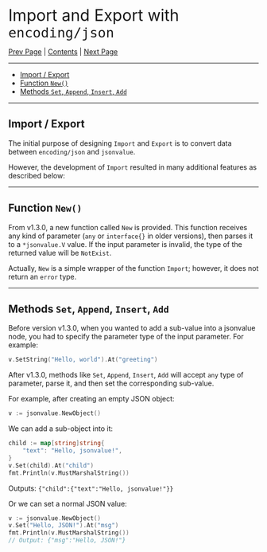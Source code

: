 <font size=6>Import and Export with `encoding/json`</font>

[Prev Page](./05_marshal_unmarshal.md) | [Contents](./README.md) | [Next Page](./07_iteration.md)

---

- [Import / Export](#import--export)
- [Function `New()`](#function-new)
- [Methods `Set`, `Append`, `Insert`, `Add`](#methods-set-append-insert-add)

---

## Import / Export

The initial purpose of designing `Import` and `Export` is to convert data between `encoding/json` and `jsonvalue`.

However, the development of `Import` resulted in many additional features as described below:

---

## Function `New()`

From v1.3.0, a new function called `New` is provided. This function receives any kind of parameter (`any` or `interface{}` in older versions), then parses it to a `*jsonvalue.V` value. If the input parameter is invalid, the type of the returned value will be `NotExist`.

Actually, `New` is a simple wrapper of the function `Import`; however, it does not return an `error` type.

---

## Methods `Set`, `Append`, `Insert`, `Add`

Before version v1.3.0, when you wanted to add a sub-value into a jsonvalue node, you had to specify the parameter type of the input parameter. For example:

```go
v.SetString("Hello, world").At("greeting")
```

After v1.3.0, methods like `Set`, `Append`, `Insert`, `Add` will accept `any` type of parameter, parse it, and then set the corresponding sub-value.

For example, after creating an empty JSON object:

```go
v := jsonvalue.NewObject()
```

We can add a sub-object into it:

```go
child := map[string]string{
    "text": "Hello, jsonvalue!",
}
v.Set(child).At("child")
fmt.Println(v.MustMarshalString())
```

Outputs: `{"child":{"text":"Hello, jsonvalue!"}}`

Or we can set a normal JSON value:

```go
v := jsonvalue.NewObject()
v.Set("Hello, JSON!").At("msg")
fmt.Println(v.MustMarshalString())
// Output: {"msg":"Hello, JSON!"}
```


